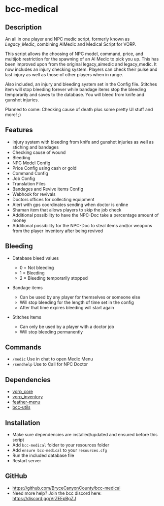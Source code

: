 # bcc-medical

## Description
An all in one player and NPC medic script, formerly known as *Legacy_Medic*, 
combining AIMedic and Medical Script for VORP.

This script allows the choosing of NPC model, command, price, and multijob restriction for the
spawning of an AI Medic to pick you up. This has been improved upon from the original legacy_aimedic and legacy_medic. 
It now includes an injury checking system. Players can check their pulse and last injury as well as those of other players when in range.

Also included, an injury and bleeding system set in the Config file. Stitches item will stop bleeding forever while bandage items stop the bleeding temporarily and saves to the database.
You will bleed from knife and gunshot injuries.

Planned to come: Checking cause of death plus some pretty UI stuff and more! ;)

## Features
- Injury system with bleeding from knife and gunshot injuries as well as stiching and bandages
- Checking cause of wound
- Bleeding
- NPC Model Config
- Price Config using cash or gold
- Command Config
- Job Config
- Translation Files
- Bandages and Revive items Config
- Webhook for revivals
- Doctors offices for collecting equipment
- Alert with gps coordinates sending when doctor is online
- Shaman item that allows players to skip the job check
- Additional possibility to have the NPC-Doc take a percentage amount of money
- Additional possibility for the NPC-Doc to steal items and/or weapons from the player inventory after being revived

## Bleeding
- Database bleed values
  - 0 = Not bleeding
  - 1 = Bleeding
  - 2 = Bleeding temporarily stopped

- Bandage items
  - Can be used by any player for themselves or someone else
  - Will stop bleeding for the length of time set in the config
  - After that time expires bleeding will start again

- Stitches Items
  - Can only be used by a player with a doctor job
  - Will stop bleeding permanently

## Commands
- `/medic` Use in chat to open Medic Menu
- `/sendhelp` Use to Call for NPC Doctor

## Dependencies
- [vorp_core](https://github.com/VORPCORE/vorp-core-lua)
- [vorp_inventory](https://github.com/VORPCORE/vorp_inventory-lua)
- [feather-menu](https://github.com/FeatherFramework/feather-menu/releases)
- [bcc-utils](https://github.com/BryceCanyonCounty/bcc-utils)

## Installation
- Make sure dependencies are installed/updated and ensured before this script
- Add `bcc-medical` folder to your resources folder
- Add `ensure bcc-medical` to your `resources.cfg`
- Run the included database file
- Restart server

## GitHub
- https://github.com/BryceCanyonCounty/bcc-medical
- Need more help? Join the bcc discord here: https://discord.gg/VrZEEpBgZJ